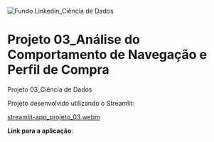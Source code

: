 ![Fundo Linkedin_Ciência de Dados](https://github.com/user-attachments/assets/0aa9ee1f-9131-4f88-9f25-73b532d9b2f0)
# Projeto 03_Análise do Comportamento de Navegação e Perfil de Compra
Projeto 03_Ciência de Dados

Projeto desenvolvido utilizando o Streamlit:

 [streamlit-app_projeto_03.webm](https://github.com/user-attachments/assets/9764e8e9-ed17-46a9-ac3b-bc65bee1963a)

**Link para a aplicação**:

